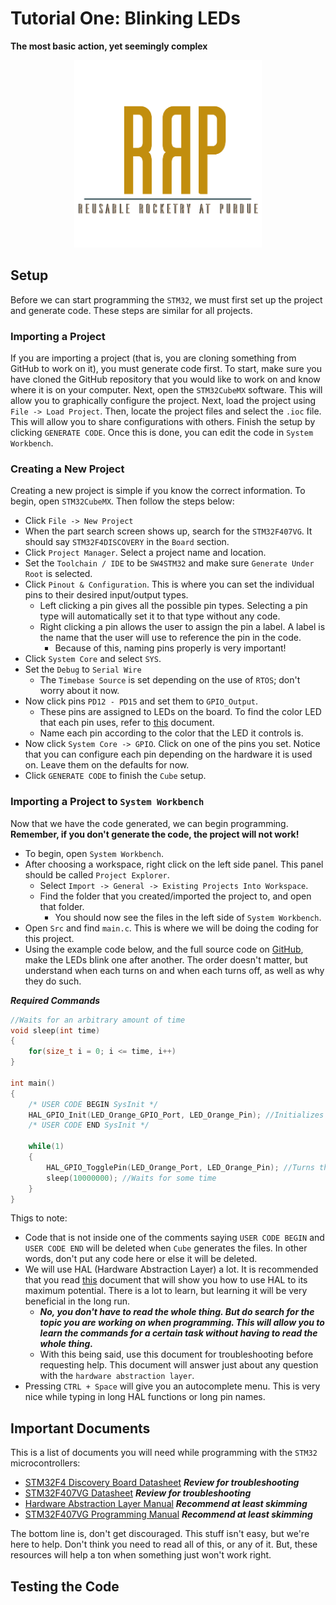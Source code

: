 # Tutorial One: Blinking LEDs

**The most basic action, yet seemingly complex**

<p align="center"><img src="../Resources/RRaPTransCropped.png" width="300" height="300"></p>

## Setup

Before we can start programming the `STM32`, we must first set up the project and generate code. These steps are similar for all projects.

### Importing a Project

If you are importing a project (that is, you are cloning something from GitHub to work on it), you must generate code first. To start, make sure you have cloned the GitHub repository that you would like to work on and know where it is on your computer. Next, open the `STM32CubeMX` software. This will allow you to graphically configure the project. Next, load the project using `File -> Load Project`. Then, locate the project files and select the `.ioc` file. This will allow you to share configurations with others. Finish the setup by clicking `GENERATE CODE`. Once this is done, you can edit the code in `System Workbench`.

### Creating a New Project

Creating a new project is simple if you know the correct information. To begin, open `STM32CubeMX`. Then follow the steps below:

- Click `File -> New Project`
- When the part search screen shows up, search for the `STM32F407VG`. It should say `STM32F4DISCOVERY` in the `Board` section.
- Click `Project Manager`. Select a project name and location.
- Set the `Toolchain / IDE` to be `SW4STM32` and make sure `Generate Under Root` is selected.
- Click `Pinout & Configuration`. This is where you can set the individual pins to their desired input/output types.
  - Left clicking a pin gives all the possible pin types. Selecting a pin type will automatically set it to that type without any code.
  - Right clicking a pin allows the user to assign the pin a label. A label is the name that the user will use to reference the pin in the code.
    - Because of this, naming pins properly is very important!
- Click `System Core` and select `SYS`.
- Set the `Debug` to `Serial Wire`
  - The `Timebase Source` is set depending on the use of `RTOS`; don't worry about it now.
- Now click pins `PD12 - PD15` and set them to `GPIO_Output`.
  - These pins are assigned to LEDs on the board. To find the color LED that each pin uses, refer to [this](https://www.st.com/content/ccc/resource/technical/document/user_manual/70/fe/4a/3f/e7/e1/4f/7d/DM00039084.pdf/files/DM00039084.pdf/jcr:content/translations/en.DM00039084.pdf) document.
  - Name each pin according to the color that the LED it controls is.
- Now click `System Core -> GPIO`. Click on one of the pins you set. Notice that you can configure each pin depending on the hardware it is used on. Leave them on the defaults for now.
- Click `GENERATE CODE` to finish the `Cube` setup.

### Importing a Project to `System Workbench`

Now that we have the code generated, we can begin programming. **Remember, if you don't generate the code, the project will not work!**

- To begin, open `System Workbench`.
- After choosing a workspace, right click on the left side panel. This panel should be called `Project Explorer`.
  - Select `Import -> General -> Existing Projects Into Workspace`.
  - Find the folder that you created/imported the project to, and open that folder.
    - You should now see the files in the left side of `System Workbench`.
- Open `Src` and find `main.c`. This is where we will be doing the coding for this project.
- Using the example code below, and the full source code on [GitHub](https://github.com/reusable-rocketry-at-purdue/Tutorials/tree/master/TutorialOne), make the LEDs blink one after another. The order doesn't matter, but understand when each turns on and when each turns off, as well as why they do such.

***Required Commands***

```C
//Waits for an arbitrary amount of time
void sleep(int time)
{
    for(size_t i = 0; i <= time, i++)
}

int main()
{
    /* USER CODE BEGIN SysInit */
    HAL_GPIO_Init(LED_Orange_GPIO_Port, LED_Orange_Pin); //Initializes the Orange LED
    /* USER CODE END SysInit */

    while(1)
    {
        HAL_GPIO_TogglePin(LED_Orange_Port, LED_Orange_Pin); //Turns the LED on/off
        sleep(10000000); //Waits for some time
    }
}

```

Thigs to note:

- Code that is not inside one of the comments saying `USER CODE BEGIN` and `USER CODE END` will be deleted when `Cube` generates the files. In other words, don't put any code here or else it will be deleted.
- We will use HAL (Hardware Abstraction Layer) a lot. It is recommended that you read [this](https://www.st.com/content/ccc/resource/technical/document/user_manual/2f/71/ba/b8/75/54/47/cf/DM00105879.pdf/files/DM00105879.pdf/jcr:content/translations/en.DM00105879.pdf) document that will show you how to use HAL to its maximum potential. There is a lot to learn, but learning it will be very beneficial in the long run.
  - ***No, you don't have to read the whole thing. But do search for the topic you are working on when programming. This will allow you to learn the commands for a certain task without having to read the whole thing.***
  - With this being said, use this document for troubleshooting before requesting help. This document will answer just about any question with the `hardware abstraction layer`.
- Pressing `CTRL + Space` will give you an autocomplete menu. This is very nice while typing in long HAL functions or long pin names.

## Important Documents

This is a list of documents you will need while programming with the `STM32` microcontrollers:

- [STM32F4 Discovery Board Datasheet](https://www.st.com/content/ccc/resource/technical/document/user_manual/70/fe/4a/3f/e7/e1/4f/7d/DM00039084.pdf/files/DM00039084.pdf/jcr:content/translations/en.DM00039084.pdf) ***Review for troubleshooting***
- [STM32F407VG Datasheet](https://www.st.com/resource/en/datasheet/stm32f407vg.pdf) ***Review for troubleshooting***
- [Hardware Abstraction Layer Manual](https://www.st.com/content/ccc/resource/technical/document/user_manual/2f/71/ba/b8/75/54/47/cf/DM00105879.pdf/files/DM00105879.pdf/jcr:content/translations/en.DM00105879.pdf) ***Recommend at least skimming***
- [STM32F407VG Programming Manual](https://www.st.com/content/ccc/resource/technical/document/programming_manual/6c/3a/cb/e7/e4/ea/44/9b/DM00046982.pdf/files/DM00046982.pdf/jcr:content/translations/en.DM00046982.pdf) ***Recommend at least skimming***

The bottom line is, don't get discouraged. This stuff isn't easy, but we're here to help. Don't think you need to read all of this, or any of it. But, these resources will help a ton when something just won't work right.

## Testing the Code

